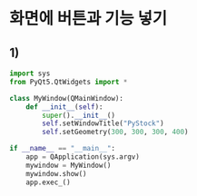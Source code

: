 # 화면에 버튼과 기능 넣기

## 1)
``` python
import sys
from PyQt5.QtWidgets import *

class MyWindow(QMainWindow):
    def __init__(self):
        super().__init__()
        self.setWindowTitle("PyStock")
        self.setGeometry(300, 300, 300, 400)

if __name__ == "__main__":
    app = QApplication(sys.argv)
    mywindow = MyWindow()
    mywindow.show()
    app.exec_()
```
<!--stackedit_data:
eyJoaXN0b3J5IjpbMjEyMDE1NjQ5LDIxMDUxNzUyMTNdfQ==
-->